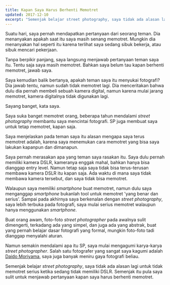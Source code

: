 ```yaml
---
title: Kapan Saya Harus Berhenti Memotret
updated: 2017-12-10
excerpt: "Semenjak belajar street photography, saya tidak ada alasan lagi untuk tidak memotret serius ketika sedang tidak memiliki DSLR."
---
```


Suatu hari, saya pernah mendapatkan pertanyaan dari seorang teman. Dia menanyakan apakah saat itu saya masih senang memotret. Mungkin dia menanyakan hal seperti itu karena terlihat saya sedang sibuk bekerja, atau sibuk mencari pekerjaan.

Tanpa berpikir panjang, saya langsung menjawab pertanyaan teman saya itu. Tentu saja saya masih memotret. Bahkan saya belum tau kapan berhenti memotret, jawab saya. 

Saya kemudian balik bertanya, apakah teman saya itu menyukai fotografi? Dia jawab tentu, namun sudah tidak memotret lagi. Dia menceritakan bahwa dulu dia pernah membeli sebuah kamera digital, namun karena mulai jarang memotret, kamera digitalnya tidak digunakan lagi. 

Sayang banget, kata saya. 

Saya suka banget memotret orang, beberapa tahun mendalami *street photography* membantu saya mencintai fotografi. SP juga membuat saya untuk tetap memotret, kapan saja. 

Saya menjelaskan pada teman saya itu alasan mengapa saya terus memotret adalah, karena saya menemukan cara memotret yang bisa saya lakukan kapanpun dan dimanapun. 

Saya pernah merasakan apa yang teman saya rasakan itu. Saya dulu pernah memiliki kamera DSLR, kameranya enggak mahal, bahkan hanya bisa dianggap entry level. Namun tetap saja saya tidak bisa terus-terusan membawa kamera DSLR itu kapan saja. Ada waktu di mana saya tidak membawa kamera tersebut, dan saya tidak bisa memotret. 

Walaupun saya memiliki *smartphone* buat memotret, namun dulu saya menganggap *smartphone* bukanlah tool untuk memotret 'yang benar dan serius'. Sampai pada akhirnya saya berkenalan dengan *street photography*, saya lebih terbuka pada fotografi, saya mulai serius memotret walaupun hanya menggunakan *smartphone*.

Buat orang awam, foto-foto *street photographer* pada awalnya sulit dimengerti, terkadang ada yang simpel, dan juga ada yang abstrak, buat yang pernah belajar dasar fotografi yang formal, mungkin foto-foto tadi dianggap menyalahi aturan. 

Namun semakin mendalami apa itu SP, saya mulai mengagumi karya-karya *street photographer*. Salah satu fotografer yang sangat saya kagumi adalah [Daido Moriyama](https://en.wikipedia.org/wiki/Daid%C5%8D_Moriyama), saya juga banyak meniru gaya fotografi beliau. 

Semenjak belajar *street photography*, saya tidak ada alasan lagi untuk tidak memotret serius ketika sedang tidak memiliki DSLR. Semenjak itu pula saya sulit untuk menjawab pertanyaan kapan saya harus berhenti memotret.
